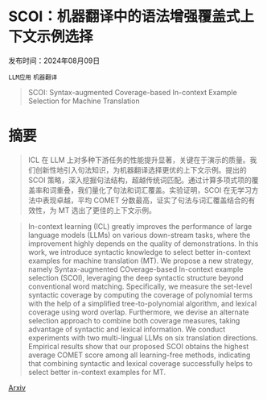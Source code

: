 # SCOI：机器翻译中的语法增强覆盖式上下文示例选择

发布时间：2024年08月09日

`LLM应用` `机器翻译`

> SCOI: Syntax-augmented Coverage-based In-context Example Selection for Machine Translation

# 摘要

> ICL 在 LLM 上对多种下游任务的性能提升显著，关键在于演示的质量。我们创新性地引入句法知识，为机器翻译选择更优的上下文示例。提出的 SCOI 策略，深入挖掘句法结构，超越传统词匹配。通过计算多项式项的覆盖率和词重叠，我们量化了句法和词汇覆盖。实验证明，SCOI 在无学习方法中表现卓越，平均 COMET 分数最高，证实了句法与词汇覆盖结合的有效性，为 MT 选出了更佳的上下文示例。

> In-context learning (ICL) greatly improves the performance of large language models (LLMs) on various down-stream tasks, where the improvement highly depends on the quality of demonstrations. In this work, we introduce syntactic knowledge to select better in-context examples for machine translation (MT). We propose a new strategy, namely Syntax-augmented COverage-based In-context example selection (SCOI), leveraging the deep syntactic structure beyond conventional word matching. Specifically, we measure the set-level syntactic coverage by computing the coverage of polynomial terms with the help of a simplified tree-to-polynomial algorithm, and lexical coverage using word overlap. Furthermore, we devise an alternate selection approach to combine both coverage measures, taking advantage of syntactic and lexical information. We conduct experiments with two multi-lingual LLMs on six translation directions. Empirical results show that our proposed SCOI obtains the highest average COMET score among all learning-free methods, indicating that combining syntactic and lexical coverage successfully helps to select better in-context examples for MT.

[Arxiv](https://arxiv.org/abs/2408.04872)